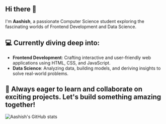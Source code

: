 ## Hi there 👋

I'm **Aashish**, a passionate Computer Science student exploring the fascinating worlds of Frontend Development and Data Science.

## 💻 Currently diving deep into:
- **Frontend Development**: Crafting interactive and user-friendly web applications using HTML, CSS, and JavaScript.
- **Data Science**: Analyzing data, building models, and deriving insights to solve real-world problems.

## 🌱 Always eager to learn and collaborate on exciting projects. Let's build something amazing together!

![Aashish's GitHub stats](https://github-readme-stats.vercel.app/api?username=Aashish672&show_icons=true&theme=radical)

<!--
**Aashish672/Aashish672** is a ✨ _special_ ✨ repository because its `README.md` (this file) appears on your GitHub profile.

Here are some ideas to get you started:

- 🔭 I’m currently working on ...
- 🌱 I’m currently learning ...
- 👯 I’m looking to collaborate on ...
- 🤔 I’m looking for help with ...
- 💬 Ask me about ...
- 📫 How to reach me: ...
- 😄 Pronouns: ...
- ⚡ Fun fact: ...
-->
